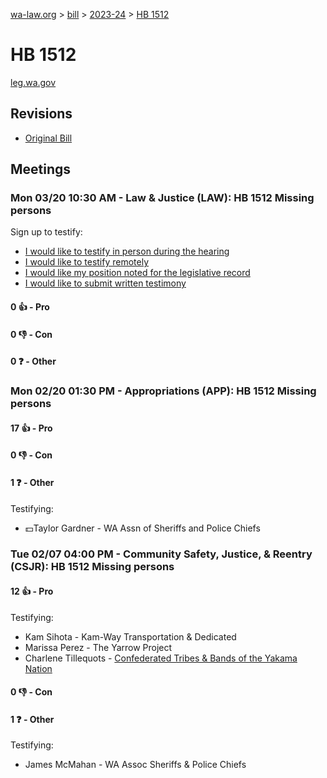 [wa-law.org](/) > [bill](/bill/) > [2023-24](/bill/2023-24/) > [HB 1512](/bill/2023-24/hb/1512/)

# HB 1512
[leg.wa.gov](https://app.leg.wa.gov/billsummary?BillNumber=1512&Year=2023&Initiative=false)

## Revisions
* [Original Bill](1/)

## Meetings
### Mon 03/20 10:30 AM - Law & Justice (LAW): HB 1512 Missing persons
Sign up to testify:
* [I would like to testify in person during the hearing](https://app.leg.wa.gov/csi/Testifier/Add?chamber=House&mId=31039&aId=153543&caId=22230&tId=1)
* [I would like to testify remotely](https://app.leg.wa.gov/csi/Testifier/Add?chamber=House&mId=31039&aId=153543&caId=22230&tId=2)
* [I would like my position noted for the legislative record](https://app.leg.wa.gov/csi/Testifier/Add?chamber=House&mId=31039&aId=153543&caId=22230&tId=3)
* [I would like to submit written testimony](https://app.leg.wa.gov/csi/Testifier/Add?chamber=House&mId=31039&aId=153543&caId=22230&tId=4)

#### 0 👍 - Pro

#### 0 👎 - Con

#### 0 ❓ - Other

### Mon 02/20 01:30 PM - Appropriations (APP): HB 1512 Missing persons
#### 17 👍 - Pro

#### 0 👎 - Con

#### 1 ❓ - Other
Testifying:
* 💵Taylor Gardner - WA Assn of Sheriffs and Police Chiefs

### Tue 02/07 04:00 PM - Community Safety, Justice, & Reentry (CSJR): HB 1512 Missing persons
#### 12 👍 - Pro
Testifying:
* Kam Sihota - Kam-Way Transportation & Dedicated
* Marissa Perez - The Yarrow Project
* Charlene Tillequots - [Confederated Tribes & Bands of the Yakama Nation](/org/confederated_tribes_&_bands_of_the_yakama_nation/)

#### 0 👎 - Con

#### 1 ❓ - Other
Testifying:
* James McMahan - WA Assoc Sheriffs & Police Chiefs
